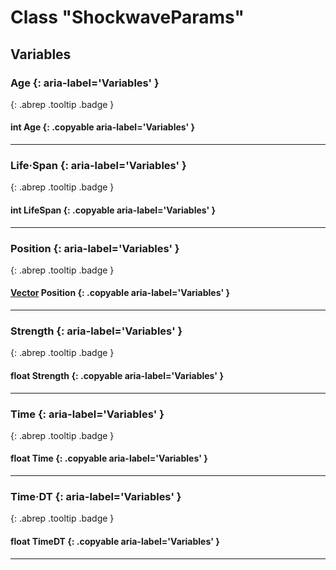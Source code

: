 # Class "ShockwaveParams"
## Variables
### Age {: aria-label='Variables' }
[ ](#){: .abrep .tooltip .badge }
#### int Age  {: .copyable aria-label='Variables' }

___ 
### Life·Span {: aria-label='Variables' }
[ ](#){: .abrep .tooltip .badge }
#### int LifeSpan  {: .copyable aria-label='Variables' }

___ 
### Position {: aria-label='Variables' }
[ ](#){: .abrep .tooltip .badge }
#### [Vector](../Vector) Position  {: .copyable aria-label='Variables' }

___ 
### Strength {: aria-label='Variables' }
[ ](#){: .abrep .tooltip .badge }
#### float Strength  {: .copyable aria-label='Variables' }

___ 
### Time {: aria-label='Variables' }
[ ](#){: .abrep .tooltip .badge }
#### float Time  {: .copyable aria-label='Variables' }

___ 
### Time·DT {: aria-label='Variables' }
[ ](#){: .abrep .tooltip .badge }
#### float TimeDT  {: .copyable aria-label='Variables' }

___ 
